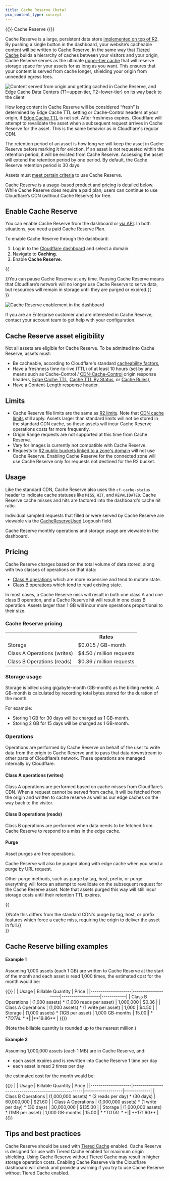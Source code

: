 ```yaml
---
title: Cache Reserve (beta)
pcx_content_type: concept
---
```


{{<beta>}} Cache Reserve {{</beta>}}

Cache Reserve is a large, persistent data store [implemented on top of R2](https://blog.cloudflare.com/r2-open-beta/). By pushing a single button in the dashboard, your website’s cacheable content will be written to Cache Reserve. In the same way that [Tiered Cache](https://blog.cloudflare.com/introducing-smarter-tiered-cache-topology-generation/) builds a hierarchy of caches between your visitors and your origin, Cache Reserve serves as the ultimate [upper-tier cache](/cache/about/tiered-cache/) that will reserve storage space for your assets for as long as you want. This ensures that your content is served from cache longer, shielding your origin from unneeded egress fees.

![Content served from origin and getting cached in Cache Reserve, and Edge Cache Data Centers (T1=upper-tier, T2=lower-tier) on its way back to the client](/cache/static/images/content-being-served.png)

How long content in Cache Reserve will be considered “fresh” is determined by Edge Cache TTL setting or Cache-Control headers at your origin, if [Edge Cache TTL](/cache/about/edge-browser-cache-ttl/#edge-cache-ttl) is not set. After freshness expires, Cloudflare will attempt to revalidate the asset when a subsequent request arrives in Cache Reserve for the asset. This is the same behavior as in Cloudflare's regular CDN.

The retention period of an asset is how long we will keep the asset in Cache Reserve before marking it for eviction. If an asset is not requested within the retention period, it will be evicted from Cache Reserve. Accessing the asset will extend the retention period by one period. By default, the Cache Reserve retention period is 30 days.

Assets must [meet certain criteria](#cache-reserve-asset-eligibility) to use Cache Reserve.

Cache Reserve is a usage-based product and [pricing](#pricing) is detailed below. While Cache Reserve does require a paid plan, users can continue to use Cloudflare’s CDN (without Cache Reserve) for free.

## Enable Cache Reserve

You can enable Cache Reserve from the dashboard or [via API](https://api.cloudflare.com/#zone-cache-settings-change-cache-reserve-setting). In both situations, you need a paid Cache Reserve Plan.

To enable Cache Reserve through the dashboard:

1.  Log in to the [Cloudflare dashboard](https://dash.cloudflare.com/login) and select a domain.
2.  Navigate to **Caching**.
3.  Enable **Cache Reserve**.

{{<Aside type="note" header="Note">}}You can pause Cache Reserve at any time. Pausing Cache Reserve means that Cloudflare’s network will no longer use Cache Reserve to serve data, but resources will remain in storage until they are purged or expired.{{</Aside>}}

![Cache Reserve enablement in the dashboard](/cache/static/images/cache-reserve-dash.png)

If you are an Enterprise customer and are interested in Cache Reserve, contact your account team to get help with your configuration.

## Cache Reserve asset eligibility

Not all assets are eligible for Cache Reserve. To be admitted into Cache Reserve, assets must:

- Be cacheable, according to Cloudflare's standard [cacheability factors](https://developers.cloudflare.com/cache),
- Have a freshness time-to-live (TTL) of at least 10 hours (set by any means such as Cache-Control / [CDN-Cache-Control](/cache/about/cdn-cache-control/) origin response headers, [Edge Cache TTL](/cache/about/edge-browser-cache-ttl/#edge-cache-ttl), [Cache TTL By Status](/cache/how-to/configure-cache-status-code/), or [Cache Rules](/cache/about/cache-rules/)),
- Have a Content-Length response header.

## Limits

- Cache Reserve file limits are the same as [R2 limits](/r2/reference/limits/). Note that [CDN cache limits](/cache/about/default-cache-behavior/#customization-options-and-limitations) still apply. Assets larger than standard limits will not be stored in the standard CDN cache, so these assets will incur Cache Reserve operations costs far more frequently.
- Origin Range requests are not supported at this time from Cache Reserve.
- Vary for Images is currently not compatible with Cache Reserve.
- Requests to [R2 public buckets linked to a zone's domain](/r2/buckets/public-buckets//) will not use Cache Reserve. Enabling Cache Reserve for the connected zone will use Cache Reserve only for requests not destined for the R2 bucket.

## Usage

Like the standard CDN, Cache Reserve also uses the `cf-cache-status` header to indicate cache statuses like `MISS`, `HIT`, and `REVALIDATED`. Cache Reserve cache misses and hits are factored into the dashboard's cache hit ratio.

Individual sampled requests that filled or were served by Cache Reserve are viewable via the [CacheReserveUsed](/logs/reference/log-fields/zone/http_requests/) Logpush field.

Cache Reserve monthly operations and storage usage are viewable in the dashboard.

## Pricing

Cache Reserve charges based on the total volume of data stored, along with two classes of operations on that data:

- [Class A operations](/r2/pricing/#class-a-operations) which are more expensive and tend to mutate state.
- [Class B operations](/r2/pricing/#class-b-operations) which tend to read existing state.

In most cases, a Cache Reserve miss will result in both one class A and one class B operation, and a Cache Reserve hit will result in one class B operation. Assets larger than 1 GB will incur more operations proportional to their size.

### Cache Reserve pricing

<table>
  <tbody>
    <th></th>
    <th>Rates</th>
    <tr>
      <td>Storage</td>
      <td>$0.015 / GB-month</td>
    </tr>
    <tr>
      <td>Class A Operations (writes)</td>
      <td>$4.50 / million requests</td>
    </tr>
    <tr>
      <td>Class B Operations (reads)</td>
      <td>$0.36 / million requests</td>
    </tr>
  </tbody>
</table>

### Storage usage

Storage is billed using gigabyte-month (GB-month) as the billing metric. A GB-month is calculated by recording total bytes stored for the duration of the month.

For example:
- Storing 1 GB for 30 days will be charged as 1 GB-month.
- Storing 2 GB for 15 days will be charged as 1 GB-month.

### Operations

Operations are performed by Cache Reserve on behalf of the user to write data from the origin to Cache Reserve and to pass that data downstream to other parts of Cloudflare’s network. These operations are managed internally by Cloudflare.

#### Class A operations (writes)

Class A operations are performed based on cache misses from Cloudflare’s CDN. When a request cannot be served from cache, it will be fetched from the origin and written to cache reserve as well as our edge caches on the way back to the visitor. 

#### Class B operations (reads)

Class B operations are performed when data needs to be fetched from Cache Reserve to respond to a miss in the edge cache. 

#### Purge

Asset purges are free operations.

Cache Reserve will also be purged along with edge cache when you send a purge by URL request.

Other purge methods, such as purge by tag, host, prefix, or purge everything will force an attempt to revalidate on the subsequent request for the Cache Reserve asset. Note that assets purged this way will still incur storage costs until their retention TTL expires.

{{<Aside type="note">}}Note this differs from the standard CDN's purge by tag, host, or prefix features which force a cache miss, requiring the origin to deliver the asset in full.{{</Aside>}}

## Cache Reserve billing examples

#### Example 1

Assuming 1,000 assets (each 1 GB) are written to Cache Reserve at the start of the month and each asset is read 1,000 times, the estimated cost for the month would be:

{{<table-wrap>}}
|                    | Usage                                    | Billable Quantity | Price      |
|--------------------|------------------------------------------|-------------------|------------|
| Class B Operations | (1,000 assets) * (1,000 reads per asset) |         1,000,000 |      $0.36 |
| Class A Operations | (1,000 assets) * (1 write per asset)     |             1,000 |      $4.50 |
| Storage            | (1,000 assets) * (1GB per asset)         |   1,000 GB-months |     $15.00 |
| **TOTAL**          |                                          |                   | **$19.86** |
{{</table-wrap>}}

(Note the billable quantity is rounded up to the nearest million.)

#### Example 2

Assuming 1,000,000 assets (each 1 MB) are in Cache Reserve, and:
- each asset expires and is rewritten into Cache Reserve 1 time per day
- each asset is read 2 times per day

the estimated cost for the month would be:

{{<table-wrap>}}
|                    | Usage                                               | Billable Quantity | Price       |
|--------------------|-----------------------------------------------------|-------------------|-------------|
| Class B Operations | (1,000,000 assets) * (2 reads per day) * (30 days)  |        60,000,000 |      $21.60 |
| Class A Operations | (1,000,000 assets) * (1 write per day) * (30 days)  |        30,000,000 |     $135.00 |
| Storage            | (1,000,000 assets) * (1MB per asset)                |   1,000 GB-months |      $15.00 |
| **TOTAL**          |                                                     |                   | **$171.60** |
{{</table-wrap>}}

## Tips and best practices

Cache Reserve should be used with [Tiered Cache](/cache/about/tiered-cache/) enabled. Cache Reserve is designed for use with Tiered Cache enabled for maximum origin shielding. Using Cache Reserve without Tiered Cache may result in higher storage operation costs. Enabling Cache Reserve via the Cloudflare dashboard will check and provide a warning if you try to use Cache Reserve without Tiered Cache enabled.
